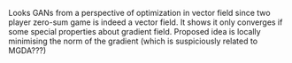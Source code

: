 Looks GANs from a perspective of optimization in vector field since two player zero-sum game is indeed a vector field. It shows it only converges if some special properties about gradient field. Proposed idea is locally minimising the norm of the gradient (which is suspiciously related to MGDA???)
